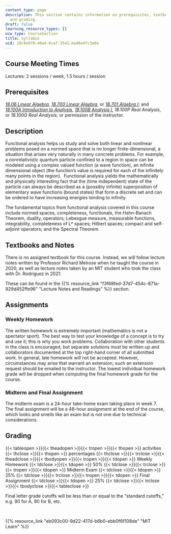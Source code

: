 ```yaml
---
content_type: page
description: This section contains information on prerequisites, textbooks, assignments,
  and grading.
draft: false
learning_resource_types: []
ocw_type: CourseSection
title: Syllabus
uid: 10c9e970-48ad-6caf-3541-bad0a47c3a0a
---
```

## Course Meeting Times

Lectures: 2 sessions / week, 1.5 hours / session

## Prerequisites

[*18.06 Linear Algebra*](http://localhost:8043/courses/18-06sc-linear-algebra-fall-2011), [*18.700 Linear Algebra*](http://localhost:8043/courses/18-700-linear-algebra-fall-2013), or [*18.701 Algebra I*](http://localhost:8043/courses/18-701-algebra-i-fall-2010); and [*18.100A Introduction to Analysis*](http://localhost:8043/courses/18-100a-introduction-to-analysis-fall-2012), [*18.100B Analysis I*](http://localhost:8043/courses/18-100b-analysis-i-fall-2010), *18.100P Real Analysis*, or *18.100Q Real Analysis*; or permission of the instructor.

## Description

Functional analysis helps us study and solve both linear and nonlinear problems posed on a normed space that is no longer finite-dimensional, a situation that arises very naturally in many concrete problems. For example, a nonrelativistic quantum particle confined to a region in space can be modeled using a complex valued function (a wave function), an infinite dimensional object (the function’s value is required for each of the infinitely many points in the region).  Functional analysis yields the mathematically and physically interesting fact that the (time independent) state of the particle can always be described as a (possibly infinite) superposition of elementary wave functions (bound states) that form a discrete set and can be ordered to have increasing energies tending to infinity.

The fundamental topics from functional analysis covered in this course include normed spaces, completeness, functionals, the Hahn-Banach Theorem, duality, operators; Lebesgue measure, measurable functions, integrability, completeness of Lᵖ spaces; Hilbert spaces; compact and self-adjoint operators; and the Spectral Theorem.

## Textbooks and Notes

There is no assigned textbook for this course. Instead, we will follow lecture notes written by Professor Richard Melrose when he taught the course in 2020, as well as lecture notes taken by an MIT student who took the class with Dr. Rodriguez in 2021.

These can be found in the {{% resource_link "f3f68fed-37d7-454c-871a-929d452ffe96" "Lecture Notes and Readings" %}} section.

## Assignments

### Weekly Homework

The written homework is extremely important (mathematics is not a spectator sport). The best way to test your knowledge of a concept is to try and use it; this is why you work problems. Collaboration with other students in the class is encouraged, but separate solutions must be written up and collaborators documented at the top right-hand corner of all submitted work. In general, late homework will not be accepted. However, circumstances may arise that warrant an extension; such an extension request should be emailed to the instructor. The lowest individual homework grade will be dropped when computing the final homework grade for the course.

### Midterm and Final Assignment

The midterm exam is a 24-hour take-home exam taking place in week 7. The final assignment will be a 48-hour assignment at the end of the course, which looks and smells like an exam but is not one due to technical considerations.

## Grading

{{< tableopen >}}{{< theadopen >}}{{< tropen >}}{{< thopen >}}
activities
{{< thclose >}}{{< thopen >}}
percentages
{{< thclose >}}{{< trclose >}}{{< theadclose >}}{{< tbodyopen >}}{{< tropen >}}{{< tdopen >}}
Weekly Homework
{{< tdclose >}}{{< tdopen >}}
50%
{{< tdclose >}}{{< trclose >}}{{< tropen >}}{{< tdopen >}}
Midterm Exam
{{< tdclose >}}{{< tdopen >}}
25%
{{< tdclose >}}{{< trclose >}}{{< tropen >}}{{< tdopen >}}
Final Assignment
{{< tdclose >}}{{< tdopen >}}
25%
{{< tdclose >}}{{< trclose >}}{{< tbodyclose >}}{{< tableclose >}}

Final letter grade cutoffs will be less than or equal to the “standard cutoffs,” e.g. 90 for A, 80 for B, etc.

 

{{% resource_link "eb093c00-9d22-417d-b6b0-ebb0f6f108de" "MIT Learn" %}}